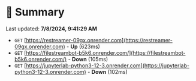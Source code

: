 # 📖 Summary
Last updated: **7/8/2024, 9:41:29 AM**

- `GET` [https://restreamer-09gx.onrender.com](https://restreamer-09gx.onrender.com) - **Up** (623ms)
- `GET` [https://filestreambot-b5k6.onrender.com/](https://filestreambot-b5k6.onrender.com/) - **Down** (105ms)
- `GET` [https://jupyterlab-python3-12-3.onrender.com](https://jupyterlab-python3-12-3.onrender.com) - **Down** (102ms)
